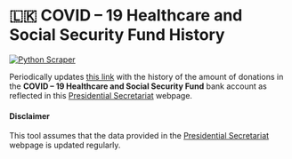 # :sri_lanka: COVID – 19 Healthcare and Social Security Fund History
[![Python Scraper](https://github.com/damianperera/pres-covid-relief/actions/workflows/cron.yml/badge.svg)](https://github.com/damianperera/pres-covid-relief/actions/workflows/cron.yml)

Periodically updates [this link](https://damianperera.github.io/pres-covid-relief/data.json) with the history of the amount of donations in the **COVID – 19 Healthcare and Social Security Fund** bank account as reflected in this [Presidential Secretariat](https://www.presidentsoffice.gov.lk/index.php/covid-19-fund/) webpage.

#### Disclaimer
This tool assumes that the data provided in the [Presidential Secretariat](https://www.presidentsoffice.gov.lk/index.php/covid-19-fund/) webpage is updated regularly.
